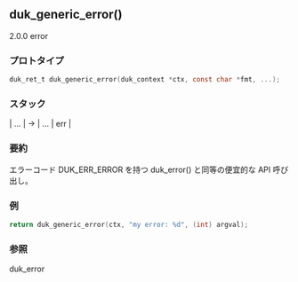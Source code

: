 ## duk_generic_error() 

2.0.0 error

### プロトタイプ

```c
duk_ret_t duk_generic_error(duk_context *ctx, const char *fmt, ...);
```

### スタック

| ... | -> | ... | err |

### 要約

エラーコード DUK_ERR_ERROR を持つ duk_error() と同等の便宜的な API 呼び出し。


### 例

```c
return duk_generic_error(ctx, "my error: %d", (int) argval);
```

### 参照

duk_error